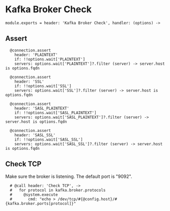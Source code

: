 
# Kafka Broker Check

    module.exports = header: 'Kafka Broker Check', handler: (options) ->

## Assert
      
      @connection.assert
        header: 'PLAINTEXT'
        if: !!options.wait['PLAINTEXT']
        servers: options.wait['PLAINTEXT']?.filter (server) -> server.host is options.fqdn
              
      @connection.assert
        header: 'SSL'
        if: !!options.wait['SSL']
        servers: options.wait['SSL']?.filter (server) -> server.host is options.fqdn
      
      @connection.assert
        header: 'SASL_PLAINTEXT'
        if: !!options.wait['SASL_PLAINTEXT']
        servers: options.wait['SASL_PLAINTEXT']?.filter (server) -> server.host is options.fqdn
              
      @connection.assert
        header: 'SASL_SSL'
        if: !!options.wait['SASL_SSL']
        servers: options.wait['SASL_SSL']?.filter (server) -> server.host is options.fqdn

## Check TCP

Make sure the broker is listening. The default port is "9092".

      # @call header: 'Check TCP', ->
      #   for protocol in kafka.broker.protocols
      #     @system.execute
      #       cmd: "echo > /dev/tcp/#{@config.host}/#{kafka.broker.ports[protocol]}"
